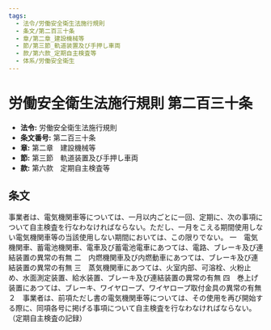 ```yaml
---
tags:
  - 法令/労働安全衛生法施行規則
  - 条文/第二百三十条
  - 章/第二章_建設機械等
  - 節/第三節_軌道装置及び手押し車両
  - 款/第六款_定期自主検査等
  - 体系/労働安全衛生
---
```

# 労働安全衛生法施行規則 第二百三十条

- **法令:** 労働安全衛生法施行規則
- **条文番号:** 第二百三十条
- **章:** 第二章　建設機械等
- **節:** 第三節　軌道装置及び手押し車両
- **款:** 第六款　定期自主検査等

## 条文
事業者は、電気機関車等については、一月以内ごとに一回、定期に、次の事項について自主検査を行なわなければならない。ただし、一月をこえる期間使用しない電気機関車等の当該使用しない期間においては、この限りでない。
一　電気機関車、蓄電池機関車、電車及び蓄電池電車にあつては、電路、ブレーキ及び連結装置の異常の有無
二　内燃機関車及び内燃動車にあつては、ブレーキ及び連結装置の異常の有無
三　蒸気機関車にあつては、火室内部、可溶栓、火粉止め、水面測定装置、給水装置、ブレーキ及び連結装置の異常の有無
四　巻上げ装置にあつては、ブレーキ、ワイヤロープ、ワイヤロープ取付金具の異常の有無
２　事業者は、前項ただし書の電気機関車等については、その使用を再び開始する際に、同項各号に掲げる事項について自主検査を行なわなければならない。
（定期自主検査の記録）

